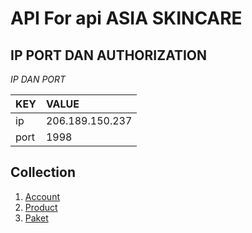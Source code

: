 # API For api ASIA SKINCARE

## IP PORT DAN AUTHORIZATION

*IP DAN PORT*

| KEY          | VALUE            |
| ------------ | :--------------- |
| ip           | 206.189.150.237  |
| port         | 1998             |

## Collection
1. [Account](readme/account.md)
2. [Product](readme/product.md)
3. [Paket](readme/paket.md)
